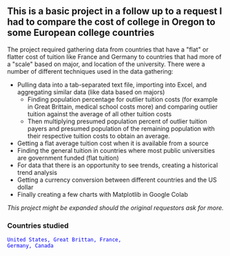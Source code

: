 ## This is a basic project in a follow up to a request I had to compare the cost of college in Oregon to some European college countries
The project required gathering data from countries that have a "flat" or flatter cost of tuition like France and Germany to countries that had more of a "scale" based on major,
and location of the university.
There were a number of different techniques used in the data gathering:
- Pulling data into a tab-separated text file, importing into Excel, and aggregating similar data (like data based on majors)
  - Finding population percentage for outlier tuition costs (for example in Great Brittain, medical school costs more) and comparing outlier tuition against the average of all other tuition costs
  - Then multiplying presumed population percent of outlier tuition payers and presumed population of the remaining population with their respective tuition costs to obtain an average.
- Getting a flat average tuition cost when it is available from a source
- Finding the general tuition in countries where most public universities are government funded (flat tuition)
- For data that there is an opportunity to see trends, creating a historical trend analysis
- Getting a currency conversion between different countries and the US dollar
- Finally creating a few charts with Matplotlib in Google Colab

*This project might be expanded should the original requestors ask for more.*

### Countries studied
<code style="color : blue">United States, Great Brittan, France, Germany, Canada</code>
